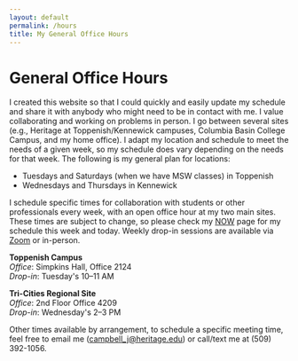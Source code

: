 ```yaml
---
layout: default
permalink: /hours
title: My General Office Hours
---
```

# General Office Hours

I created this website so that I could quickly and easily update my schedule and share it with anybody who might need to be in contact with me. I value collaborating and working on problems in person. I go between several sites (e.g., Heritage at Toppenish/Kennewick campuses, Columbia Basin College Campus, and my home office). I adapt my location and schedule to meet the needs of a given week, so my schedule does vary depending on the needs for that week. The following is my general plan for locations:

- Tuesdays and Saturdays (when we have MSW classes) in Toppenish
- Wednesdays and Thursdays in Kennewick

I schedule specific times for collaboration with students or other professionals every week, with an open office hour at my two main sites. These times are subject to change, so please check my [NOW](/now) page for my schedule this week and today. Weekly drop-in sessions are available via [Zoom](https://heritage.zoom.us/my/dr.jacob) or in-person.

**Toppenish Campus**  
_Office_: Simpkins Hall, Office 2124  
_Drop-in_: Tuesday's 10–11 AM  

**Tri-Cities Regional Site**  
_Office_: 2nd Floor Office 4209  
_Drop-in_: Wednesday's 2–3 PM  

Other times available by arrangement, to schedule a specific meeting time, feel free to email me (campbell_j@heritage.edu) or call/text me at (509) 392-1056.